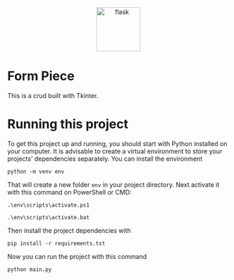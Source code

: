 <div align="center">
 <img src="https://cdn.jsdelivr.net/gh/devicons/devicon/icons/python/python-original-wordmark.svg" alt="flask" height="100"/>
</div>

# Form Piece
This is a crud built with Tkinter.

# Running this project
To get this project up and running, you should start with Python installed on your computer. It is advisable to create a virtual environment to store your projects' dependencies separately. You can install the environment
```
python -m venv env
```

That will create a new folder `env` in your project directory. Next activate it with this command on PowerShell or CMD:
```
.\env\scripts\activate.ps1 
```
```
.\env\scripts\activate.bat
```

Then install the project dependencies with

```
pip install -r requirements.txt
```
Now you can run the project with this command

```
python main.py
```

